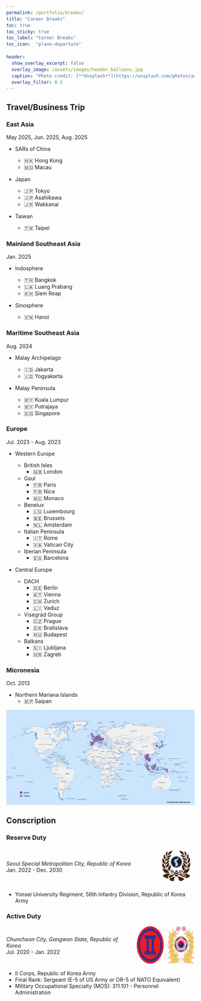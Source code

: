 ```yaml
---
permalink: /portfolio/breaks/
title: "Career Breaks"
toc: true
toc_sticky: true
toc_label: "Career Breaks"
toc_icon:  "plane-departure"

header:
  show_overlay_excerpt: false
  overlay_image: /assets/images/header_balloons.jpg
  caption: "Photo credit: [**Unsplash**](https://unsplash.com/photos/assorted-color-hot-air-balloons-during-daytime-DuBNA1QMpPA)"
  overlay_filter: 0.5
---
```


## Travel/Business Trip

### East Asia

May 2025, Jun. 2025, Aug. 2025

- SARs of China
    - :hong_kong: Hong Kong
    - :macau: Macau

- Japan
    - :jp: Tokyo
    - :jp: Asahikawa
    - :jp: Wakkanai

- Taiwan
    - :taiwan: Taipei

### Mainland Southeast Asia

Jan. 2025

- Indosphere
    - :thailand: Bangkok
    - :laos: Luang Prabang
    - :cambodia: Siem Reap

- Sinosphere
    - :vietnam: Hanoi

### Maritime Southeast Asia

Aug. 2024

- Malay Archipelago
    - :indonesia: Jakarta
    - :indonesia: Yogyakarta

- Malay Peninsula
    - :malaysia: Kuala Lumpur
    - :malaysia: Putrajaya
    - :singapore: Singapore

### Europe

Jul. 2023 - Aug. 2023

- Western Europe
    - British Isles
        - :gb: London
    - Gaul
        - :fr: Paris
        - :fr: Nice
        - :monaco: Monaco
    - Benelux
        - :luxembourg: Luxembourg
        - :belgium: Brussels
        - :netherlands: Amsterdam
    - Italian Peninsula
        - :it: Rome
        - :vatican_city: Vatican City
    - Iberian Peninsula
        - :es: Barcelona

- Central Europe
    - DACH
        - :de: Berlin
        - :austria: Vienna
        - :switzerland: Zurich
        - :liechtenstein: Vaduz
    - Visegrád Group
        - :czech_republic: Prague
        - :slovakia: Bratislava
        - :hungary: Budapest
    - Balkans
        - :slovenia: Ljubljana
        - :croatia: Zagreb

### Micronesia

Oct. 2013

- Northern Mariana Islands
    - :northern_mariana_islands: Saipan



<a href="/assets/images/map_visited.png" target="_blank">
  <img src="/assets/images/map_visited.png" alt="Visited Countries" style="display: block; margin: 0 auto;"/>
</a>



## Conscription

### Reserve Duty

<div style="display: flex; align-items: center;">
  <div style="width: 80%; padding-right: 10px;">
    <i>Seoul Special Metropolitan City, Republic of Korea</i>
    <br>Jan. 2022 - Dec. 2030
  </div>
  <div style="width: 20%;">
    <img src="/assets/images/logo_reserve.png" alt="ROKRF" width="100" height="100"/>
  </div>
</div>

- Yonsei University Regiment, 56th Infantry Division, Republic of Korea Army

### Active Duty

<div style="display: flex; align-items: center;">
  <div style="width: 70%; padding-right: 10px;">
    <i>Chuncheon City, Gangwon State, Republic of Korea</i>
    <br>Jul. 2020 - Jan. 2022
  </div>
  <div style="width: 15%; padding-right: 10px;">
    <img src="/assets/images/logo_corps.png" alt="II Corps" width="100" height="100"/>
  </div>
  <div style="width: 15%;">
    <img src="/assets/images/logo_army.png" alt="ROKA" width="100" height="100"/>
  </div>
</div>

- II Corps, Republic of Korea Army
- Final Rank: Sergeant (E-5 of US Army or OR-5 of NATO Equivalent)
- Military Occupational Specialty (MOS): 311.101 - Personnel Administration